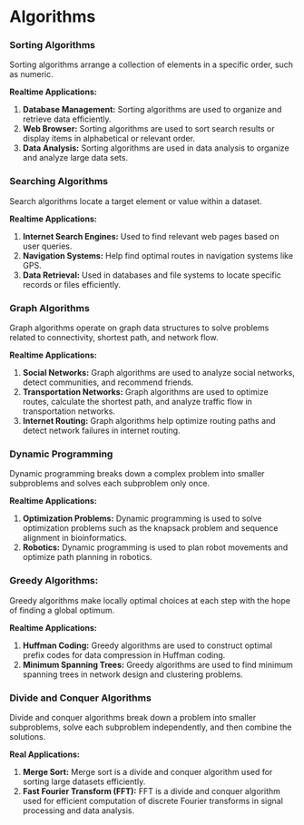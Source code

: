 #  Algorithms

###  Sorting Algorithms  
Sorting algorithms arrange a collection of elements in a specific order, such as numeric.  

**Realtime Applications:**  
1. **Database Management:** Sorting algorithms are used to organize and retrieve data efficiently.  
2. **Web Browser:** Sorting algorithms are used to sort search results or display items in alphabetical or relevant order.  
3. **Data Analysis:** Sorting algorithms are used in data analysis to organize and analyze large data sets.

###  Searching Algorithms  
Search algorithms locate a target element or value within a dataset.

**Realtime Applications:**  
1. **Internet Search Engines:** Used to find relevant web pages based on user queries.  
2. **Navigation Systems:** Help find optimal routes in navigation systems like GPS.  
3. **Data Retrieval:** Used in databases and file systems to locate specific records or files efficiently.

###  Graph Algorithms  
Graph algorithms operate on graph data structures to solve problems related to connectivity, shortest path, and network flow.

**Realtime Applications:**  
1. **Social Networks:** Graph algorithms are used to analyze social networks, detect communities, and recommend friends.  
2. **Transportation Networks:** Graph algorithms are used to optimize routes, calculate the shortest path, and analyze traffic flow in transportation networks.  
3. **Internet Routing:** Graph algorithms help optimize routing paths and detect network failures in internet routing.

###  Dynamic Programming  
Dynamic programming breaks down a complex problem into smaller subproblems and solves each subproblem only once.

**Realtime Applications:**  
1. **Optimization Problems:** Dynamic programming is used to solve optimization problems such as the knapsack problem and sequence alignment in bioinformatics.  
2. **Robotics:** Dynamic programming is used to plan robot movements and optimize path planning in robotics.

### Greedy Algorithms: 
Greedy algorithms make locally optimal choices at each step with the hope of finding a global optimum.  

**Realtime Applications:**  
1. **Huffman Coding:** Greedy algorithms are used to construct optimal prefix codes for data compression in Huffman coding.  
2. **Minimum Spanning Trees:** Greedy algorithms are used to find minimum spanning trees in network design and clustering problems.  

###  Divide and Conquer Algorithms  
Divide and conquer algorithms break down a problem into smaller subproblems, solve each subproblem independently, and then combine the solutions.

**Real Applications:**  
1. **Merge Sort:** Merge sort is a divide and conquer algorithm used for sorting large datasets efficiently.  
2. **Fast Fourier Transform (FFT):** FFT is a divide and conquer algorithm used for efficient computation of discrete Fourier transforms in signal processing and data analysis.
